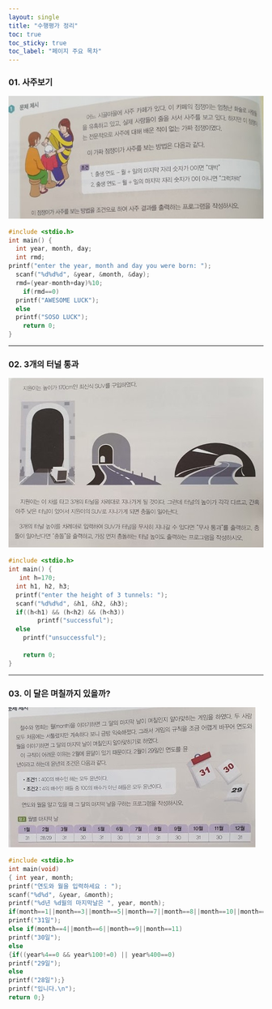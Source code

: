 ```yaml
---
layout: single
title: "수행평가 정리"
toc: true
toc_sticky: true
toc_label: "페이지 주요 목차"
---
```

### 01. 사주보기
![saju](/assets/images/if1.jpg)
~~~c
#include <stdio.h>
int main() {
  int year, month, day;
  int rmd;
printf("enter the year, month and day you were born: ");
  scanf("%d%d%d", &year, &month, &day);
  rmd=(year-month+day)%10;
    if(rmd==0)
  printf("AWESOME LUCK");
  else
  printf("SOSO LUCK");
    return 0;
}
~~~
---
### 02. 3개의 터널 통과
![tunnel](/assets/images/if2.jpg)

~~~c
#include <stdio.h>
int main() {
   int h=170;
  int h1, h2, h3;
  printf("enter the height of 3 tunnels: ");
  scanf("%d%d%d", &h1, &h2, &h3);  
  if((h<h1) && (h<h2) && (h<h3))
        printf("successful");
  else
    printf("unsuccessful");
  
    return 0;
}
~~~
---
### 03. 이 달은 며칠까지 있을까?
![calenderl](/assets/images/if3.jpg)
~~~c
#include <stdio.h>
int main(void)
{ int year, month;
printf("연도와 월을 입력하세요 : ");
scanf("%d%d", &year, &month);
printf("%d년 %d월의 마지막날은 ", year, month);
if(month==1||month==3||month==5||month==7||month==8||month==10||month==12)
printf("31일");
else if(month==4||month==6||month==9||month==11)
printf("30일");
else
{if((year%4==0 && year%100!=0) || year%400==0)
printf("29일");
else
printf("28일");}
printf("입니다.\n");
return 0;}
~~~
